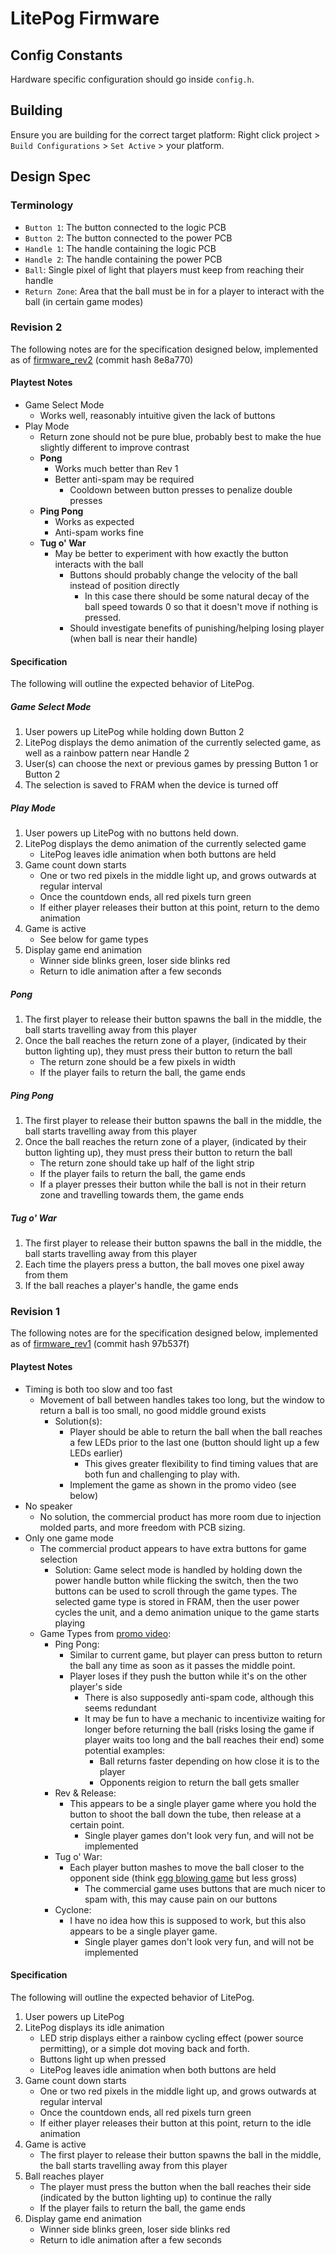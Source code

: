 # LitePog Firmware

## Config Constants

Hardware specific configuration should go inside `config.h`.

## Building

Ensure you are building for the correct target platform:
Right click project > `Build Configurations` > `Set Active` > your platform.

## Design Spec

### Terminology

- `Button 1`: The button connected to the logic PCB
- `Button 2`: The button connected to the power PCB
- `Handle 1`: The handle containing the logic PCB
- `Handle 2`: The handle containing the power PCB
- `Ball`: Single pixel of light that players must keep from reaching their handle
- `Return Zone`: Area that the ball must be in for a player to interact with the ball (in certain game modes)

### Revision 2

The following notes are for the specification designed below, implemented as of [firmware_rev2](https://github.com/Gigahawk/mech423_final_project/tree/firmware_rev2/firmware) (commit hash 8e8a770)

#### Playtest Notes

- Game Select Mode
    - Works well, reasonably intuitive given the lack of buttons
- Play Mode
    - Return zone should not be pure blue, probably best to make the hue slightly different to improve contrast
    - **Pong**
        - Works much better than Rev 1
        - Better anti-spam may be required
            - Cooldown between button presses to penalize double presses
    - **Ping Pong**
        - Works as expected
        - Anti-spam works fine
    - **Tug o' War**
        - May be better to experiment with how exactly the button interacts with the ball
            - Buttons should probably change the velocity of the ball instead of position directly
                - In this case there should be some natural decay of the ball speed towards 0 so that it doesn't move if nothing is pressed.
            - Should investigate benefits of punishing/helping losing player (when ball is near their handle)

#### Specification
The following will outline the expected behavior of LitePog.

##### Game Select Mode

1. User powers up LitePog while holding down Button 2
2. LitePog displays the demo animation of the currently selected game, as well as a rainbow pattern near Handle 2
3. User(s) can choose the next or previous games by pressing Button 1 or Button 2
4. The selection is saved to FRAM when the device is turned off

##### Play Mode

1. User powers up LitePog with no buttons held down.
2. LitePog displays the demo animation of the currently selected game
    - LitePog leaves idle animation when both buttons are held
3. Game count down starts
    - One or two red pixels in the middle light up, and grows outwards at regular interval
    - Once the countdown ends, all red pixels turn green
    - If either player releases their button at this point, return to the demo animation
4. Game is active
    - See below for game types
5. Display game end animation
    - Winner side blinks green, loser side blinks red
    - Return to idle animation after a few seconds

##### Pong

1. The first player to release their button spawns the ball in the middle, the ball starts travelling away from this player
2. Once the ball reaches the return zone of a player, (indicated by their button lighting up), they must press their button to return the ball
    - The return zone should be a few pixels in width
    - If the player fails to return the ball, the game ends

##### Ping Pong

1. The first player to release their button spawns the ball in the middle, the ball starts travelling away from this player
2. Once the ball reaches the return zone of a player, (indicated by their button lighting up), they must press their button to return the ball
    - The return zone should take up half of the light strip
    - If the player fails to return the ball, the game ends
    - If a player presses their button while the ball is not in their return zone and travelling towards them, the game ends

##### Tug o' War

1. The first player to release their button spawns the ball in the middle, the ball starts travelling away from this player
2. Each time the players press a button, the ball moves one pixel away from them
3. If the ball reaches a player's handle, the game ends

### Revision 1

The following notes are for the specification designed below, implemented as of [firmware_rev1](https://github.com/Gigahawk/mech423_final_project/tree/firmware_rev1/firmware) (commit hash 97b537f)

#### Playtest Notes

- Timing is both too slow and too fast
    - Movement of ball between handles takes too long, but the window to return a ball is too small, no good middle ground exists
        - Solution(s):
            - Player should be able to return the ball when the ball reaches a few LEDs prior to the last one (button should light up a few LEDs earlier)
                - This gives greater flexibility to find timing values that are both fun and challenging to play with.
            - Implement the game as shown in the promo video (see below)
- No speaker
    - No solution, the commercial product has more room due to injection molded parts, and more freedom with PCB sizing.
- Only one game mode
    - The commercial product appears to have extra buttons for game selection
        - Solution: Game select mode is handled by holding down the power handle button while flicking the switch, then the two buttons can be used to scroll through the game types.
        The selected game type is stored in FRAM, then the user power cycles the unit, and a demo animation unique to the game starts playing
    - Game Types from [promo video](https://www.youtube.com/watch?v=iOcHVvs48tQ):
        - Ping Pong:
            - Similar to current game, but player can press button to return the ball any time as soon as it passes the middle point.
            - Player loses if they push the button while it's on the other player's side
                - There is also supposedly anti-spam code, although this seems redundant
                - It may be fun to have a mechanic to incentivize waiting for longer before returning the ball (risks losing the game if player waits too long and the ball reaches their end) some potential examples:
                    - Ball returns faster depending on how close it is to the player
                    - Opponents reigion to return the ball gets smaller
        - Rev & Release:
            - This appears to be a single player game where you hold the button to shoot the ball down the tube, then release at a certain point.
                - Single player games don't look very fun, and will not be implemented
        - Tug o' War:
            - Each player button mashes to move the ball closer to the opponent side (think [egg blowing game](https://www.youtube.com/watch?v=yyNyL65NAKE) but less gross)
                - The commercial game uses buttons that are much nicer to spam with, this may cause pain on our buttons
        - Cyclone:
            - I have no idea how this is supposed to work, but this also appears to be a single player game.
                - Single player games don't look very fun, and will not be implemented

#### Specification
The following will outline the expected behavior of LitePog.

1. User powers up LitePog
2. LitePog displays its idle animation
    - LED strip displays either a rainbow cycling effect (power source permitting), or a simple dot moving back and forth.
    - Buttons light up when pressed
    - LitePog leaves idle animation when both buttons are held
3. Game count down starts
    - One or two red pixels in the middle light up, and grows outwards at regular interval
    - Once the countdown ends, all red pixels turn green
    - If either player releases their button at this point, return to the idle animation
4. Game is active
    - The first player to release their button spawns the ball in the middle, the ball starts travelling away from this player
5. Ball reaches player
    - The player must press the button when the ball reaches their side (indicated by the button lighting up) to continue the rally
    - If the player fails to return the ball, the game ends
6. Display game end animation
    - Winner side blinks green, loser side blinks red
    - Return to idle animation after a few seconds

